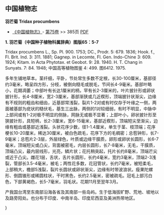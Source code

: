 
## 中国植物志

**羽芒菊 Tridax procumbens**

* [《中国植物志》](http://www.iplant.cn/frps)- [第75卷](http://www.iplant.cn/frps/vol/75) >> 385页 [PDF](http://www.iplant.cn/frps/pdf/75/385a.PDF)

**1. 羽芒菊（中国种子植物科属辞典）图版65：5-7**

Tridax procumbens L., Sp. Pl. 900. 1753; DC., Prodr. 5: 679. 1836; Hook. f., Fl. Brit. Ind. 3: 311. 1881; Gagnep. in Lecomte, Fl. Gen. Indo-Chine 3: 609. 1924; Kitam. in Acta Phytotax. et Geobot. 9: 28. 1940. H. T. Chang in Sunyats. 7: 84. 1948; 中国高等植物图鉴 4: 499. 图6412. 1975.

多年生铺地草本。茎纤细，平卧，节处常生多数不定根，长30-100厘米，基部径约3毫米，略呈四方形，分枝，被倒向糙毛或脱毛，节间长4-9毫米。基部叶略小，花期凋萎；中部叶有长达1厘米的柄，罕有长2-3厘米的，叶片披针形或卵状披针形，长4-8厘米，宽2-3厘米，基部渐狭或几近楔形，顶端披针状渐尖，边缘有不规则的粗齿和细齿，近基部常浅裂，裂片1-2对或有时仅存于叶缘之一侧，两面被基部为疣状的糙伏毛，基生三出脉，两侧的1对较细弱，有时不明显，中脉中上部间或有1-2对极不明显的侧脉，网脉无或极不显著；上部叶小，卵状披针形至狭披针形，具短柄，长2-3厘米，宽6-15毫米，基部近楔形，顶端短尖至渐尖，边缘有粗齿或基部近浅裂。头状花序少数，径1-1.4厘米，单生于茎、枝顶端；花序梗长10-20厘米，稀达30厘米，被白色疏毛，花序下方的毛稠密；总苞钟形，长7-9毫米；总苞片2-3层，外层绿色，叶质或边缘干膜质，卵形或卵状长圆形，长6-7毫米，顶端短尖或凸尖，背面被密毛，内层长圆形，长7-8毫米，无毛，干膜质，顶端凸尖，最内层线形，光亮，鳞片状；花托稍突起，托片长约8毫米，顶端芒尖或近于凸尖。雌花1层，舌状，舌片长圆形，长约4毫米，宽约3毫米，顶端2-3浅裂，管部长3.5-4毫米，被毛；两性花多数，花冠管状，长约7毫米，被短柔毛，上部稍大，檐部5浅裂，裂片长圆状或卵状渐尖，边缘有时带波浪状。瘦果陀螺形、倒圆锥形或稀圆柱状，干时黑色，长约2.5毫米，密被疏毛。冠毛上部污白色，下部黄褐色，长5-7毫米，羽毛状。花期11月至翌年3月。

产我国台湾至东南部沿海各省及其南部一些岛屿。生于低海拔旷野、荒地、坡地以及路旁阳处。也分布于印度、中南半岛、印度尼西亚及美洲热带地区。

}